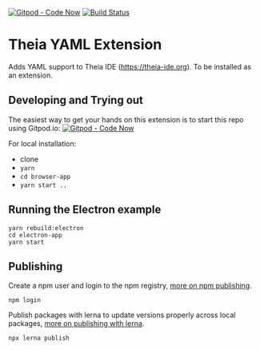 [![Gitpod - Code Now](https://img.shields.io/badge/Gitpod-code%20now-blue.svg?longCache=true)](https://gitpod.io#https://github.com/theia-ide/theia-yaml-extension)
[![Build Status](https://travis-ci.org/theia-ide/theia-yaml-extension.svg?branch=master)](https://travis-ci.org/theia-ide/theia-yaml-extension)

# Theia YAML Extension

Adds YAML support to Theia IDE (https://theia-ide.org).
To be installed as an extension.

## Developing and Trying out

The easiest way to get your hands on this extension is to start this repo using Gitpod.io:
[![Gitpod - Code Now](https://img.shields.io/badge/Gitpod-code%20now-blue.svg?longCache=true)](https://gitpod.io#https://github.com/theia-ide/theia-yaml-extension)

For local installation:
 - clone
 - `yarn`
 - `cd browser-app`
 - `yarn start ..`

## Running the Electron example

    yarn rebuild:electron
    cd electron-app
    yarn start

## Publishing

Create a npm user and login to the npm registry, [more on npm publishing](https://docs.npmjs.com/getting-started/publishing-npm-packages).

    npm login

Publish packages with lerna to update versions properly across local packages, [more on publishing with lerna](https://github.com/lerna/lerna#publish).

    npx lerna publish
